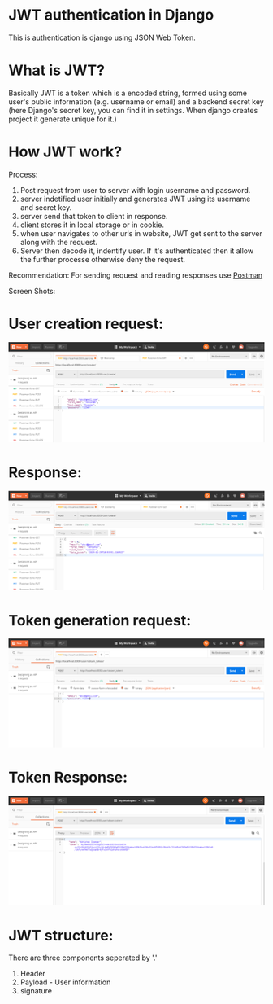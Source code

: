 # JWT authentication in Django

This is authentication is django using JSON Web Token.

# What is JWT?
Basically JWT is a token which is a encoded string, formed using some user's public information (e.g. username or email) and a backend secret key (here Django's secret key, you can find it in settings. When django creates project it generate unique for it.)

# How JWT work?
Process:
1. Post request from user to server with login username and password.
2. server indetified user initially and generates JWT using its username and secret key.
3. server send that token to client in response.
4. client stores it in local storage or in cookie.
5. when user navigates to other urls in website, JWT get sent to the server along with the request.
6. Server then decode it, indentify user. If it's authenticated then it allow the further processe otherwise deny the request.

Recommendation: For sending request and reading responses use <a href="https://www.getpostman.com/">Postman</a>

Screen Shots:
# User creation request:

![alt text](https://github.com/Abhishek113/django-jwt/blob/master/django_api_post_pman.png)

# Response:

![alt text](https://github.com/Abhishek113/django-jwt/blob/master/django_api_post_response_pman.png)

# Token generation request:

![alt text](https://github.com/Abhishek113/django-jwt/blob/master/token_request.png)

# Token Response:

![alt text](https://github.com/Abhishek113/django-jwt/blob/master/token_response.png)


# JWT structure:
There are three components seperated by '.'
1. Header
2. Payload - User information
3. signature


